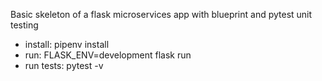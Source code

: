 Basic skeleton of a flask microservices app with blueprint and pytest unit testing

* install: pipenv install
* run: FLASK_ENV=development flask run
* run tests: pytest -v

